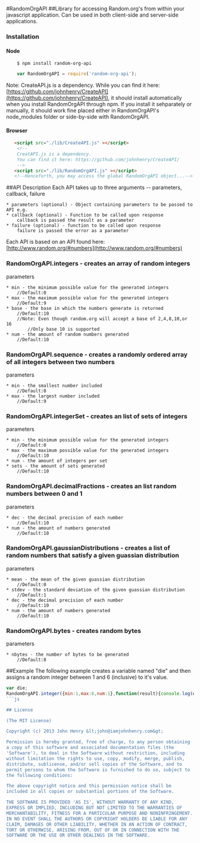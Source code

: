 #RandomOrgAPI
##Library for accessing Random.org's from within your javascript application. 
Can be used in both client-side and server-side applications.
### Installation
#### Node
```
    $ npm install random-org-api
```

```js
    var RandomOrgAPI = require('random-org-api');
```

Note: CreateAPI.js is a dependency.
	While you can find it here: [https://github.com/johnhenry/CreateAPI](https://github.com/johnhenry/CreateAPI),
	it should install automatically when you install RandomOrgAPI through npm. If you install it sehparately or manually, it should work fine placed either in RandomOrgAPI's node_modules folder or side-by-side with RandomOrgAPI.



#### Browser
```html
   <script src="./lib/CreateAPI.js" ></script>
    <!--
    CreatAPI.js is a dependency. 
    You can find it here: https://github.com/johnhenry/CreateAPI/
    -->
   <script src="./lib/RandomOrgAPI.js" ></script>
   <!--Henceforth, you may access the global RandomOrgAPI object...-->
```

##API Description
Each API takes up to three arguments -- parameters, callback, failure

    * parameters (optional) - Object containing parameters to be passed to API e.g.
    * callback (optional) - Function to be called upon response
        callback is passed the result as a parameter
    * failure (optional) - function to be called upon response
        failure is passed the error as a parameter

Each API is based on an API found here: [http://www.random.org/#numbers](http://www.random.org/#numbers)

### RandomOrgAPI.integers - creates an array of random integers
parameters

    * min - the minimum possible value for the generated integers
        //Default:0
    * max - the maximum possible value for the generated integers
        //Default:9
    * base - the base in which the numbers generate is returned
        //Default:10
        //Note: Even though random.org will accept a base of 2,4,8,10,or 16
            //Only base 10 is supported
    * num - the amount of random numbers generated
        //Default:10

### RandomOrgAPI.sequence - creates a randomly ordered array of all integers between two numbers
parameters

    * min - the smallest number included
        //Default:0
    * max - the largest number included
        //Default:9

### RandomOrgAPI.integerSet - creates an list of sets of integers
parameters

    * min - the minimum possible value for the generated integers
        //Default:0
    * max - the maximum possible value for the generated integers
        //Default:10
    * num - the amount of integers per set
    * sets - the amount of sets generated
        //Default:10

### RandomOrgAPI.decimalFractions - creates an list random numbers between 0 and 1
parameters

    * dec - the decimal precision of each number
        //Default:10
    * num - the amount of numbers generated
        //Default:10

### RandomOrgAPI.gaussianDistributions - creates a list of random numbers that satisfy a given guassian distribution
parameters

    * mean - the mean of the given guassian distribution
        //Default:0
    * stdev - the standard deviation of the given guassian distribution
        //Default:1
    * dec - the decimal precision of each number
        //Default:10
    * num - the amount of numbers generated
        //Default:10

### RandomOrgAPI.bytes - creates random bytes
parameters

    * nbytes - the number of bytes to be generated
        //Default:8

##Example
The following example creates a variable named "die" and then assigns a random integer between 1 and 6 (inclusive) to it's value.

```js
var die;
RandomOrgAPI.integer({min:1,max:6,num:1},function(result){console.log(die = result[0])});
```js

## License

(The MIT License)

Copyright (c) 2013 John Henry &lt;john@iamjohnhenry.com&gt;

Permission is hereby granted, free of charge, to any person obtaining
a copy of this software and associated documentation files (the
'Software'), to deal in the Software without restriction, including
without limitation the rights to use, copy, modify, merge, publish,
distribute, sublicense, and/or sell copies of the Software, and to
permit persons to whom the Software is furnished to do so, subject to
the following conditions:

The above copyright notice and this permission notice shall be
included in all copies or substantial portions of the Software.

THE SOFTWARE IS PROVIDED 'AS IS', WITHOUT WARRANTY OF ANY KIND,
EXPRESS OR IMPLIED, INCLUDING BUT NOT LIMITED TO THE WARRANTIES OF
MERCHANTABILITY, FITNESS FOR A PARTICULAR PURPOSE AND NONINFRINGEMENT.
IN NO EVENT SHALL THE AUTHORS OR COPYRIGHT HOLDERS BE LIABLE FOR ANY
CLAIM, DAMAGES OR OTHER LIABILITY, WHETHER IN AN ACTION OF CONTRACT,
TORT OR OTHERWISE, ARISING FROM, OUT OF OR IN CONNECTION WITH THE
SOFTWARE OR THE USE OR OTHER DEALINGS IN THE SOFTWARE.